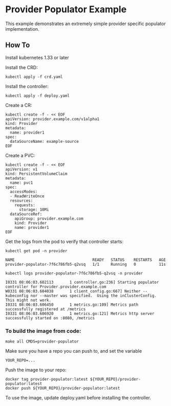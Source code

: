
# Provider Populator Example

This example demonstrates an extremely simple provider specific populator implementation.

## How To

Install kubernetes 1.33 or later

Install the CRD:

`kubectl apply -f crd.yaml`

Install the controller:

`kubectl apply -f deploy.yaml`

Create a CR:

```
kubectl create -f - << EOF
apiVersion: provider.example.com/v1alpha1
kind: Provider
metadata:
  name: provider1
spec:
  dataSourceName: example-source
EOF
```

Create a PVC:

```
kubectl create -f - << EOF
apiVersion: v1
kind: PersistentVolumeClaim
metadata:
  name: pvc1
spec:
  accessModes:
  - ReadWriteOnce
  resources:
    requests:
      storage: 10Mi
  dataSourceRef:
    apiGroup: provider.example.com
    kind: Provider
    name: provider1
EOF
```

Get the logs from the pod to verify that controller starts:

`kubectl get pod -n provider`

```
NAME                                  READY   STATUS    RESTARTS   AGE
provider-populator-7f6c786fb5-q2vsq   1/1     Running   0          11s
```

`kubectl logs provider-populator-7f6c786fb5-q2vsq -n provider`

```
I0331 08:06:03.602113       1 controller.go:236] Starting populator controller for Provider.provider.example.com
W0331 08:06:03.604038       1 client_config.go:667] Neither --kubeconfig nor --master was specified.  Using the inClusterConfig.  This might not work.
I0331 08:06:03.606450       1 metrics.go:109] Metrics path successfully registered at /metrics
I0331 08:06:03.606920       1 metrics.go:121] Metrics http server successfully started on :8080, /metrics
```

### To build the image from code:

`make all CMDS=provider-populator`

Make sure you have a repo you can push to, and set the variable

`YOUR_REPO=...`

Push the image to your repo:

```
docker tag provider-populator:latest ${YOUR_REPO}/provider-populator:latest
docker push ${YOUR_REPO}/provider-populator:latest
```

To use the image, update deploy.yaml before installing the controller.

